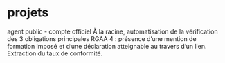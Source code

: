 # projets
agent public - compte officiel
À la racine, automatisation de la vérification des 3 obligations principales RGAA 4 : présence d’une mention de formation imposé et d’une déclaration atteignable au travers d’un lien. Extraction du taux de conformité.
